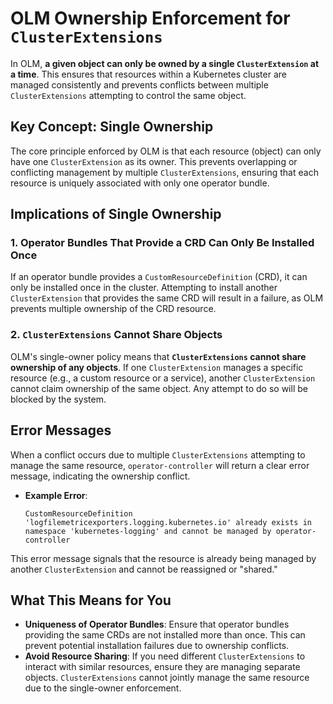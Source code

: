 
# OLM Ownership Enforcement for `ClusterExtensions`

In OLM, **a given object can only be owned by a single `ClusterExtension` at a time**. This ensures that resources within a Kubernetes cluster are managed consistently and prevents conflicts between multiple `ClusterExtensions` attempting to control the same object.

## Key Concept: Single Ownership

The core principle enforced by OLM is that each resource (object) can only have one `ClusterExtension` as its owner. This prevents overlapping or conflicting management by multiple `ClusterExtensions`, ensuring that each resource is uniquely associated with only one operator bundle.

## Implications of Single Ownership

### 1. Operator Bundles That Provide a CRD Can Only Be Installed Once
If an operator bundle provides a `CustomResourceDefinition` (CRD), it can only be installed once in the cluster. Attempting to install another `ClusterExtension` that provides the same CRD will result in a failure, as OLM prevents multiple ownership of the CRD resource.

### 2. `ClusterExtensions` Cannot Share Objects
OLM's single-owner policy means that **`ClusterExtensions` cannot share ownership of any objects**. If one `ClusterExtension` manages a specific resource (e.g., a custom resource or a service), another `ClusterExtension` cannot claim ownership of the same object. Any attempt to do so will be blocked by the system.

## Error Messages

When a conflict occurs due to multiple `ClusterExtensions` attempting to manage the same resource, `operator-controller` will return a clear error message, indicating the ownership conflict.

- **Example Error**:
  ```plaintext
  CustomResourceDefinition 'logfilemetricexporters.logging.kubernetes.io' already exists in namespace 'kubernetes-logging' and cannot be managed by operator-controller
  ```

This error message signals that the resource is already being managed by another `ClusterExtension` and cannot be reassigned or "shared."

## What This Means for You

- **Uniqueness of Operator Bundles**: Ensure that operator bundles providing the same CRDs are not installed more than once. This can prevent potential installation failures due to ownership conflicts.
- **Avoid Resource Sharing**: If you need different `ClusterExtensions` to interact with similar resources, ensure they are managing separate objects. `ClusterExtensions` cannot jointly manage the same resource due to the single-owner enforcement.
